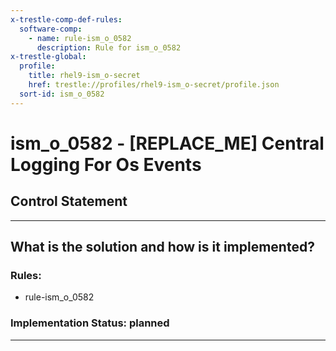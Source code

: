 ```yaml
---
x-trestle-comp-def-rules:
  software-comp:
    - name: rule-ism_o_0582
      description: Rule for ism_o_0582
x-trestle-global:
  profile:
    title: rhel9-ism_o-secret
    href: trestle://profiles/rhel9-ism_o-secret/profile.json
  sort-id: ism_o_0582
---
```


# ism_o_0582 - \[REPLACE_ME\] Central Logging For Os Events

## Control Statement

______________________________________________________________________

## What is the solution and how is it implemented?

<!-- For implementation status enter one of: implemented, partial, planned, alternative, not-applicable -->

<!-- Note that the list of rules under ### Rules: is read-only and changes will not be captured after assembly to JSON -->

<!-- Add control implementation description here for control: ism_o_0582 -->

### Rules:

  - rule-ism_o_0582

### Implementation Status: planned

______________________________________________________________________
